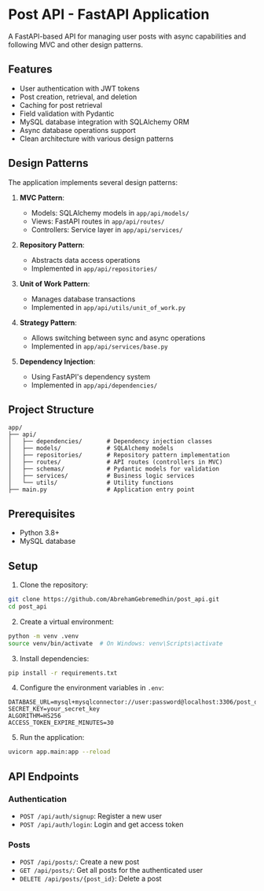 # Post API - FastAPI Application

A FastAPI-based API for managing user posts with async capabilities and following MVC and other design patterns.

## Features

- User authentication with JWT tokens
- Post creation, retrieval, and deletion
- Caching for post retrieval
- Field validation with Pydantic
- MySQL database integration with SQLAlchemy ORM
- Async database operations support
- Clean architecture with various design patterns

## Design Patterns

The application implements several design patterns:

1. **MVC Pattern**:

   - Models: SQLAlchemy models in `app/api/models/`
   - Views: FastAPI routes in `app/api/routes/`
   - Controllers: Service layer in `app/api/services/`

2. **Repository Pattern**:

   - Abstracts data access operations
   - Implemented in `app/api/repositories/`

3. **Unit of Work Pattern**:

   - Manages database transactions
   - Implemented in `app/api/utils/unit_of_work.py`

4. **Strategy Pattern**:

   - Allows switching between sync and async operations
   - Implemented in `app/api/services/base.py`

5. **Dependency Injection**:
   - Using FastAPI's dependency system
   - Implemented in `app/api/dependencies/`

## Project Structure

```
app/
├── api/
│   ├── dependencies/       # Dependency injection classes
│   ├── models/             # SQLAlchemy models
│   ├── repositories/       # Repository pattern implementation
│   ├── routes/             # API routes (controllers in MVC)
│   ├── schemas/            # Pydantic models for validation
│   ├── services/           # Business logic services
│   └── utils/              # Utility functions
├── main.py                 # Application entry point
```

## Prerequisites

- Python 3.8+
- MySQL database

## Setup

1. Clone the repository:

```bash
git clone https://github.com/AbrehamGebremedhin/post_api.git
cd post_api
```

2. Create a virtual environment:

```bash
python -m venv .venv
source venv/bin/activate  # On Windows: venv\Scripts\activate
```

3. Install dependencies:

```bash
pip install -r requirements.txt
```

4. Configure the environment variables in `.env`:

```
DATABASE_URL=mysql+mysqlconnector://user:password@localhost:3306/post_db
SECRET_KEY=your_secret_key
ALGORITHM=HS256
ACCESS_TOKEN_EXPIRE_MINUTES=30
```

5. Run the application:

```bash
uvicorn app.main:app --reload
```

## API Endpoints

### Authentication

- `POST /api/auth/signup`: Register a new user
- `POST /api/auth/login`: Login and get access token

### Posts

- `POST /api/posts/`: Create a new post
- `GET /api/posts/`: Get all posts for the authenticated user
- `DELETE /api/posts/{post_id}`: Delete a post
